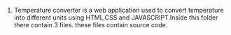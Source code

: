 1.   Temperature converter is a web application used to convert temperature into different units using HTML,CSS and JAVASCRIPT.Inside this folder there contain 3 files.
these files contain source code.
